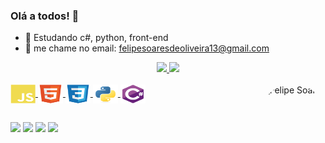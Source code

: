 ### Olá a todos! 👋

- 🌱 Estudando c#, python, front-end
- 👯 me chame no email: felipesoaresdeoliveira13@gmail.com

<div align="center">
  <a href="https://github.com/felipesoaresdeoliveira">
  <img height="180em" src="https://github-readme-stats.vercel.app/api?username=felipesoaresdeoliveira&show_icons=true&theme=dark&include_all_commits=true&count_private=true"/>
  <img height="180em" src="https://github-readme-stats.vercel.app/api/top-langs/?username=felipesoaresdeoliveira&layout=compact&langs_count=7&theme=dark"/>
</div>
<div style="display: inline_block"><br>
  <img align="center" alt="Rafa-Js" height="30" width="40" src="https://raw.githubusercontent.com/devicons/devicon/master/icons/javascript/javascript-plain.svg">
  <img align="center" alt="Rafa-HTML" height="30" width="40" src="https://raw.githubusercontent.com/devicons/devicon/master/icons/html5/html5-original.svg">
  <img align="center" alt="Rafa-CSS" height="30" width="40" src="https://raw.githubusercontent.com/devicons/devicon/master/icons/css3/css3-original.svg">
  <img align="center" alt="Rafa-Python" height="30" width="40" src="https://raw.githubusercontent.com/devicons/devicon/master/icons/python/python-original.svg">
  <img align="center" alt="Rafa-Csharp" height="30" width="40" src="https://raw.githubusercontent.com/devicons/devicon/master/icons/csharp/csharp-original.svg">
  <img align="right" alt="Felipe Soares" height="150" style="border-radius:50px;" src="https://i.imgur.com/6vdxKyS.jpg?width=676&height=676">
</div>

  ##
  
  <div> 
  <a href="https://www.instagram.com/_feelps.03_/" target="_blank"><img src="https://img.shields.io/badge/-Instagram-%23E4405F?style=for-the-badge&logo=instagram&logoColor=white" target="_blank"></a>
 	<a href="https://www.twitch.tv/Keuszin" target="_blank"><img src="https://img.shields.io/badge/Twitch-9146FF?style=for-the-badge&logo=twitch&logoColor=white" target="_blank"></a>
 <a href="Keus#1963" target="_blank"><img src="https://img.shields.io/badge/Discord-7289DA?style=for-the-badge&logo=discord&logoColor=white" target="_blank"></a> 
  <a href = "mailto:felipesoaresdeoliveira13@gmail.com"><img src="https://img.shields.io/badge/-Gmail-%23333?style=for-the-badge&logo=gmail&logoColor=white" target="_blank"></a>
      </div>
